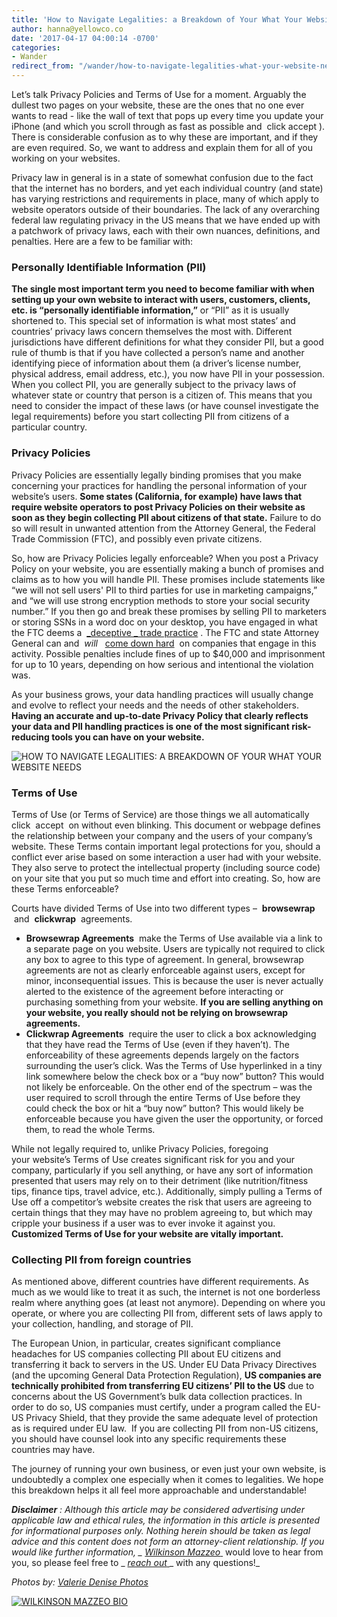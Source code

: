 ```yaml
---
title: 'How to Navigate Legalities: a Breakdown of Your What Your Website Needs'
author: hanna@yellowco.co
date: '2017-04-17 04:00:14 -0700'
categories:
- Wander
redirect_from: "/wander/how-to-navigate-legalities-what-your-website-needs/"
---
```


Let’s talk Privacy Policies and Terms of Use for a moment. Arguably the dullest two pages on your website, these are the ones that no one ever wants to read - like the wall of text that pops up every time you update your iPhone (and which you scroll through as fast as possible and  click accept ). There is considerable confusion as to why these are important, and if they are even required. So, we want to address and explain them for all of you working on your websites.

Privacy law in general is in a state of somewhat confusion due to the fact that the internet has no borders, and yet each individual country (and state) has varying restrictions and requirements in place, many of which apply to website operators outside of their boundaries. The lack of any overarching federal law regulating privacy in the US means that we have ended up with a patchwork of privacy laws, each with their own nuances, definitions, and penalties. Here are a few to be familiar with:

### **Personally Identifiable Information (PII)**

**The single most important term you need to become familiar with when setting up your own website to interact with users, customers, clients, etc. is “personally identifiable information,”** or “PII” as it is usually shortened to. This special set of information is what most states’ and countries’ privacy laws concern themselves the most with. Different jurisdictions have different definitions for what they consider PII, but a good rule of thumb is that if you have collected a person’s name and another identifying piece of information about them (a driver’s license number, physical address, email address, etc.), you now have PII in your possession. When you collect PII, you are generally subject to the privacy laws of whatever state or country that person is a citizen of. This means that you need to consider the impact of these laws (or have counsel investigate the legal requirements) before you start collecting PII from citizens of a particular country.

### **Privacy Policies**

Privacy Policies are essentially legally binding promises that you make concerning your practices for handling the personal information of your website’s users. **Some states (California, for example) have laws that require website operators to post Privacy Policies on their website as soon as they begin collecting PII about citizens of that state.** Failure to do so will result in unwanted attention from the Attorney General, the Federal Trade Commission (FTC), and possibly even private citizens.

So, how are Privacy Policies legally enforceable? When you post a Privacy Policy on your website, you are essentially making a bunch of promises and claims as to how you will handle PII. These promises include statements like “we will not sell users' PII to third parties for use in marketing campaigns,” and “we will use strong encryption methods to store your social security number.” If you then go and break these promises by selling PII to marketers or storing SSNs in a word doc on your desktop, you have engaged in what the FTC deems a  [_deceptive _ trade practice](https://www.ftc.gov/news-events/media-resources/protecting-consumer-privacy/enforcing-privacy-promises) . The FTC and state Attorney General can and  _will_   [come down hard](https://www.ftc.gov/news-events/press-releases/2017/02/vizio-pay-22-million-ftc-state-new-jersey-settle-charges-it)  on companies that engage in this activity. Possible penalties include fines of up to $40,000 and imprisonment for up to 10 years, depending on how serious and intentional the violation was.

As your business grows, your data handling practices will usually change and evolve to reflect your needs and the needs of other stakeholders. **Having an accurate and up-to-date Privacy Policy that clearly reflects your data and PII handling practices is one of the most significant risk-reducing tools you can have on your website.**

![HOW TO NAVIGATE LEGALITIES: A BREAKDOWN OF YOUR WHAT YOUR WEBSITE NEEDS](https://yellow-blog-images.imgix.net/2017/04/ValerieDenisePhotos56of64.jpg)

### **Terms of Use**

Terms of Use (or Terms of Service) are those things we all automatically click  accept  on without even blinking. This document or webpage defines the relationship between your company and the users of your company’s website. These Terms contain important legal protections for you, should a conflict ever arise based on some interaction a user had with your website. They also serve to protect the intellectual property (including source code) on your site that you put so much time and effort into creating. So, how are these Terms enforceable?

Courts have divided Terms of Use into two different types –  **browsewrap**  and  **clickwrap**  agreements.

*   **Browsewrap Agreements**  make the Terms of Use available via a link to a separate page on you website. Users are typically not required to click any box to agree to this type of agreement. In general, browsewrap agreements are not as clearly enforceable against users, except for minor, inconsequential issues. This is because the user is never actually alerted to the existence of the agreement before interacting or purchasing something from your website. **If you are selling anything on your website, you really should not be relying on browsewrap agreements.**
*   **Clickwrap Agreements**  require the user to click a box acknowledging that they have read the Terms of Use (even if they haven’t). The enforceability of these agreements depends largely on the factors surrounding the user’s click. Was the Terms of Use hyperlinked in a tiny link somewhere below the check box or a “buy now” button? This would not likely be enforceable. On the other end of the spectrum – was the user required to scroll through the entire Terms of Use before they could check the box or hit a “buy now” button? This would likely be enforceable because you have given the user the opportunity, or forced them, to read the whole Terms.

While not legally required to, unlike Privacy Policies, foregoing your website’s Terms of Use creates significant risk for you and your company, particularly if you sell anything, or have any sort of information presented that users may rely on to their detriment (like nutrition/fitness tips, finance tips, travel advice, etc.). Additionally, simply pulling a Terms of Use off a competitor’s website creates the risk that users are agreeing to certain things that they may have no problem agreeing to, but which may cripple your business if a user was to ever invoke it against you. **Customized Terms of Use for your website are vitally important.**

### **Collecting PII from foreign countries**

As mentioned above, different countries have different requirements. As much as we would like to treat it as such, the internet is not one borderless realm where anything goes (at least not anymore). Depending on where you operate, or where you are collecting PII from, different sets of laws apply to your collection, handling, and storage of PII.

The European Union, in particular, creates significant compliance headaches for US companies collecting PII about EU citizens and transferring it back to servers in the US. Under EU Data Privacy Directives (and the upcoming General Data Protection Regulation), **US companies are technically prohibited from transferring EU citizens’ PII to the US** due to concerns about the US Government’s bulk data collection practices. In order to do so, US companies must certify, under a program called the EU-US Privacy Shield, that they provide the same adequate level of protection as is required under EU law.  If you are collecting PII from non-US citizens, you should have counsel look into any specific requirements these countries may have.

The journey of running your own business, or even just your own website, is undoubtedly a complex one especially when it comes to legalities. We hope this breakdown helps it all feel more approachable and understandable!

**_Disclaimer_** _: Although this article may be considered advertising under applicable law and ethical rules, the information in this article is presented for informational purposes only. Nothing herein should be taken as legal advice and this content does not form an attorney-client relationship. If you would like further information, _ [_Wilkinson Mazzeo_ ](http://www.wilkinsonmazzeo.com/)_ would love to hear from you, so please feel free to _ [_reach out_ ](https://mail.google.com/mail/u/0/?view=cm&fs=1&to=holler@wilkinsonmazzeo.com&tf=1)_ with any questions!_

_Photos by: [Valerie Denise Photos](http://www.valeriedenisephotos.com/)_

[![WILKINSON MAZZEO BIO](https://yellow-blog-images.imgix.net/2017/04/WILKINSON-MAZZEO-BIO.jpg "WILKINSON MAZZEO BIO")](https://wilkinsonmazzeo.com/)
